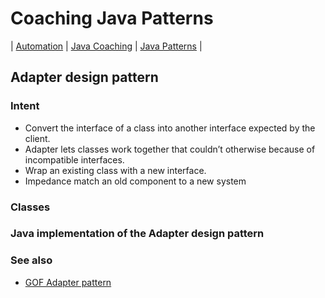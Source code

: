 # Coaching Java Patterns
| [Automation](src/main/java/automation "Automated Testing with Java") | [Java Coaching](src/main/java/coaching "Coaching Java Idioms") | [Java Patterns](src/main/java/patterns "Design Patterns in Java") |

## Adapter design pattern

### Intent
* Convert the interface of a class into another interface expected by the client. 
* Adapter lets classes work together that couldn’t otherwise because  of incompatible interfaces.
* Wrap an existing class with a new interface.
* Impedance match an old component to a new system

### Classes

### Java implementation of the Adapter design pattern

### See also

* [GOF Adapter pattern](https://en.wikipedia.org/wiki/Adapter_pattern)
